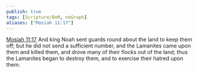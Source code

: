 ```yaml
---
publish: true
tags: [Scripture/BoM, noGraph]
aliases: ["Mosiah 11:17"]
---
```

[Mosiah 11:17](https://churchofjesuschrist.org/study/scriptures/bofm/mosiah/11?lang=eng&id=p17#p17) And king Noah sent guards round about the land to keep them off; but he did not send a sufficient number, and the Lamanites came upon them and killed them, and drove many of their flocks out of the land; thus the Lamanites began to destroy them, and to exercise their hatred upon them.
